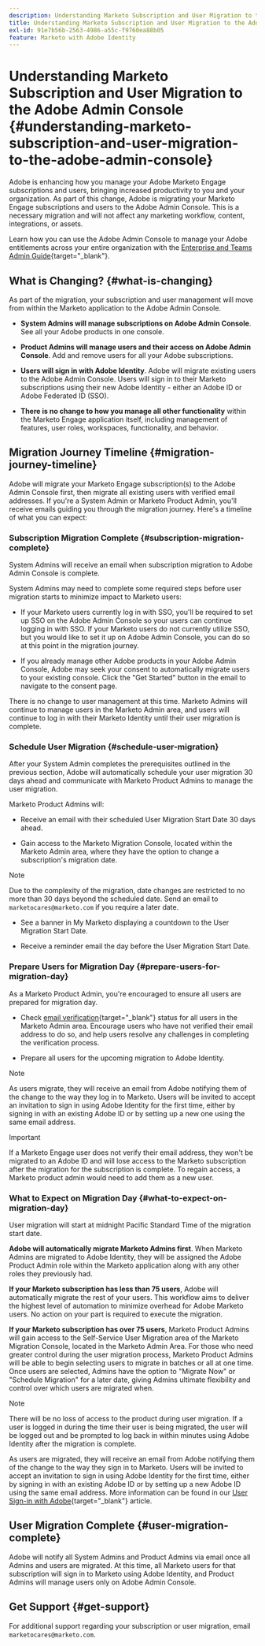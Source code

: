 ```yaml
---
description: Understanding Marketo Subscription and User Migration to the Adobe Admin Console - Marketo Docs - Product Documentation
title: Understanding Marketo Subscription and User Migration to the Adobe Admin Console
exl-id: 91e7b56b-2563-4986-a55c-f9760ea88b05
feature: Marketo with Adobe Identity
---
```

# Understanding Marketo Subscription and User Migration to the Adobe Admin Console {#understanding-marketo-subscription-and-user-migration-to-the-adobe-admin-console}

Adobe is enhancing how you manage your Adobe Marketo Engage subscriptions and users, bringing increased productivity to you and your organization. As part of this change, Adobe is migrating your Marketo Engage subscriptions and users to the Adobe Admin Console. This is a necessary migration and will not affect any marketing workflow, content, integrations, or assets.

Learn how you can use the Adobe Admin Console to manage your Adobe entitlements across your entire organization with the [Enterprise and Teams Admin Guide](https://helpx.adobe.com/enterprise/admin-guide.html){target="_blank"}. 

## What is Changing? {#what-is-changing}

As part of the migration, your subscription and user management will move from within the Marketo application to the Adobe Admin Console.

* **System Admins will manage subscriptions on Adobe Admin Console**. See all your Adobe products in one console.  

* **Product Admins will manage users and their access on Adobe Admin Console**. Add and remove users for all your Adobe subscriptions.

* **Users will sign in with Adobe Identity**. Adobe will migrate existing users to the Adobe Admin Console. Users will sign in to their Marketo subscriptions using their new Adobe Identity - either an Adobe ID or Adobe Federated ID (SSO).

* **There is no change to how you manage all other functionality** within the Marketo Engage application itself, including management of features, user roles, workspaces, functionality, and behavior.

 
## Migration Journey Timeline {#migration-journey-timeline}

Adobe will migrate your Marketo Engage subscription(s) to the Adobe Admin Console first, then migrate all existing users with verified email addresses. If you're a System Admin or Marketo Product Admin, you'll receive emails guiding you through the migration journey. Here's a timeline of what you can expect:

### Subscription Migration Complete {#subscription-migration-complete}

System Admins will receive an email when subscription migration to Adobe Admin Console is complete.

System Admins may need to complete some required steps before user migration starts to minimize impact to Marketo users:

* If your Marketo users currently log in with SSO, you'll be required to set up SSO on the Adobe Admin Console so your users can continue logging in with SSO. If your Marketo users do not currently utilize SSO, but you would like to set it up on Adobe Admin Console, you can do so at this point in the migration journey.

* If you already manage other Adobe products in your Adobe Admin Console, Adobe may seek your consent to automatically migrate users to your existing console. Click the "Get Started" button in the email to navigate to the consent page.

There is no change to user management at this time. Marketo Admins will continue to manage users in the Marketo Admin area, and users will continue to log in with their Marketo Identity until their user migration is complete.

### Schedule User Migration {#schedule-user-migration}

After your System Admin completes the prerequisites outlined in the previous section, Adobe will automatically schedule your user migration 30 days ahead and communicate with Marketo Product Admins to manage the user migration.

Marketo Product Admins will:

* Receive an email with their scheduled User Migration Start Date 30 days ahead.

* Gain access to the Marketo Migration Console, located within the Marketo Admin area, where they have the option to change a subscription's migration date.

>[!NOTE]
>
>Due to the complexity of the migration, date changes are restricted to no more than 30 days beyond the scheduled date. Send an email to `marketocares@marketo.com` if you require a later date.

* See a banner in My Marketo displaying a countdown to the User Migration Start Date.

* Receive a reminder email the day before the User Migration Start Date.

### Prepare Users for Migration Day {#prepare-users-for-migration-day}

As a Marketo Product Admin, you're encouraged to ensure all users are prepared for migration day.

* Check [email verification](/help/marketo/product-docs/administration/users-and-roles/email-verification.md){target="_blank"} status for all users in the Marketo Admin area. Encourage users who have not verified their email address to do so, and help users resolve any challenges in completing the verification process.

* Prepare all users for the upcoming migration to Adobe Identity.

>[!NOTE]
>
>As users migrate, they will receive an email from Adobe notifying them of the change to the way they log in to Marketo. Users will be invited to accept an invitation to sign in using Adobe Identity for the first time, either by signing in with an existing Adobe ID or by setting up a new one using the same email address.

>[!IMPORTANT]
>
>If a Marketo Engage user does not verify their email address, they won't be migrated to an Adobe ID and will lose access to the Marketo subscription after the migration for the subscription is complete. To regain access, a Marketo product admin would need to add them as a new user.

### What to Expect on Migration Day {#what-to-expect-on-migration-day}

User migration will start at midnight Pacific Standard Time of the migration start date.

**Adobe will automatically migrate Marketo Admins first**. When Marketo Admins are migrated to Adobe Identity, they will be assigned the Adobe Product Admin role within the Marketo application along with any other roles they previously had.

**If your Marketo subscription has less than 75 users**, Adobe will automatically migrate the rest of your users. This workflow aims to deliver the highest level of automation to minimize overhead for Adobe Marketo users. No action on your part is required to execute the migration.

**If your Marketo subscription has over 75 users**, Marketo Product Admins will gain access to the Self-Service User Migration area of the Marketo Migration Console, located in the Marketo Admin Area. For those who need greater control during the user migration process, Marketo Product Admins will be able to begin selecting users to migrate in batches or all at one time. Once users are selected, Admins have the option to "Migrate Now" or "Schedule Migration" for a later date, giving Admins ultimate flexibility and control over which users are migrated when.

>[!NOTE]
>
>There will be no loss of access to the product during user migration. If a user is logged in during the time their user is being migrated, the user will be logged out and be prompted to log back in within minutes using Adobe Identity after the migration is complete.

As users are migrated, they will receive an email from Adobe notifying them of the change to the way they sign in to Marketo. Users will be invited to accept an invitation to sign in using Adobe Identity for the first time, either by signing in with an existing Adobe ID or by setting up a new Adobe ID using the same email address. More information can be found in our [User Sign-in with Adobe](/help/marketo/product-docs/administration/marketo-with-adobe-identity/user-sign-in-with-adobe-id.md){target="_blank"} article.

## User Migration Complete {#user-migration-complete}

Adobe will notify all System Admins and Product Admins via email once all Admins and users are migrated. At this time, all Marketo users for that subscription will sign in to Marketo using Adobe Identity, and Product Admins will manage users only on Adobe Admin Console.

## Get Support {#get-support}

For additional support regarding your subscription or user migration, email `marketocares@marketo.com`.
